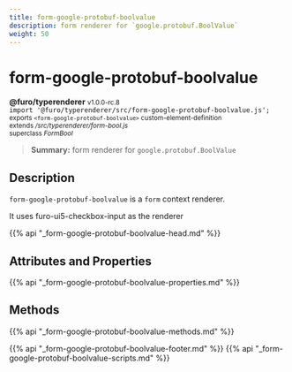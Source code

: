 ```yaml
---
title: form-google-protobuf-boolvalue
description: form renderer for `google.protobuf.BoolValue`
weight: 50
---
```


# form-google-protobuf-boolvalue
**@furo/typerenderer** <small>v1.0.0-rc.8</small>
<br>`import '@furo/typerenderer/src/form-google-protobuf-boolvalue.js';`<small>
<br>exports `<form-google-protobuf-boolvalue>` custom-element-definition
<br>extends */src/typerenderer/form-bool.js*
<br>superclass *FormBool*</small>

> **Summary:** form renderer for `google.protobuf.BoolValue`

## Description

`form-google-protobuf-boolvalue` is a `form` context renderer.

It uses furo-ui5-checkbox-input as the renderer

{{% api "_form-google-protobuf-boolvalue-head.md" %}}

## Attributes and Properties
{{% api "_form-google-protobuf-boolvalue-properties.md" %}}



## Methods
{{% api "_form-google-protobuf-boolvalue-methods.md" %}}





{{% api "_form-google-protobuf-boolvalue-footer.md" %}}
{{% api "_form-google-protobuf-boolvalue-scripts.md" %}}
